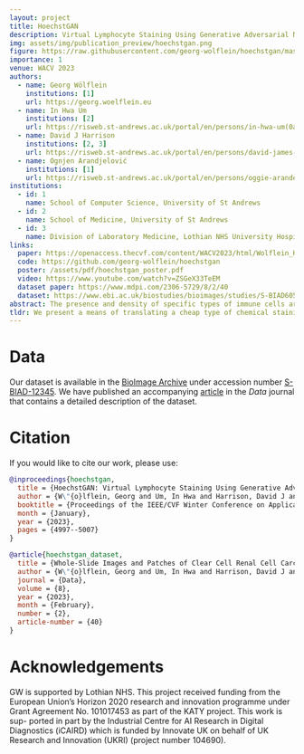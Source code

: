 ```yaml
---
layout: project
title: HoechstGAN
description: Virtual Lymphocyte Staining Using Generative Adversarial Networks
img: assets/img/publication_preview/hoechstgan.png
figure: https://raw.githubusercontent.com/georg-wolflein/hoechstgan/master/img/hoechstgan_notex.svg
importance: 1
venue: WACV 2023
authors:
  - name: Georg Wölflein
    institutions: [1]
    url: https://georg.woelflein.eu
  - name: In Hwa Um
    institutions: [2]
    url: https://risweb.st-andrews.ac.uk/portal/en/persons/in-hwa-um(0ac978a2-6ef8-4397-bc36-f920a77696a3).html
  - name: David J Harrison
    institutions: [2, 3]
    url: https://risweb.st-andrews.ac.uk/portal/en/persons/david-james-harrison(6bb6c114-15d1-4b0d-9091-8ce3ce9c2c7d).html
  - name: Ognjen Arandjelović
    institutions: [1]
    url: https://risweb.st-andrews.ac.uk/portal/en/persons/oggie-arandelovic(fdd98ab1-564a-42a3-bf0c-fab7afbbd63c).html
institutions:
  - id: 1
    name: School of Computer Science, University of St Andrews
  - id: 2
    name: School of Medicine, University of St Andrews
  - id: 3
    name: Division of Laboratory Medicine, Lothian NHS University Hospitals, Edinburgh
links:
  paper: https://openaccess.thecvf.com/content/WACV2023/html/Wolflein_HoechstGAN_Virtual_Lymphocyte_Staining_Using_Generative_Adversarial_Networks_WACV_2023_paper.html
  code: https://github.com/georg-wolflein/hoechstgan
  poster: /assets/pdf/hoechstgan_poster.pdf
  video: https://www.youtube.com/watch?v=ZSGeX33TeEM
  dataset paper: https://www.mdpi.com/2306-5729/8/2/40
  dataset: https://www.ebi.ac.uk/biostudies/bioimages/studies/S-BIAD605
abstract: The presence and density of specific types of immune cells are important to understand a patient's immune response to cancer. However, immunofluorescence staining required to identify T cell subtypes is expensive, timeconsuming, and rarely performed in clinical settings. We present a framework to virtually stain Hoechst images (which are cheap and widespread) with both CD3 and CD8 to identify T cell subtypes in clear cell renal cell carcinoma using generative adversarial networks. Our proposed method jointly learns both staining tasks, incentivising the network to incorporate mutually beneficial information from each task. We devise a novel metric to quantify the virtual staining quality, and use it to evaluate our method.
tldr: We present a means of translating a cheap type of chemical staining to multiple more expensive ones using generative adversarial networks.
---
```


# Data

Our dataset is available in the [BioImage Archive](http://www.ebi.ac.uk/bioimage-archive) under accession number [S-BIAD-12345](https://www.ebi.ac.uk/biostudies/bioimages/studies/S-BIAD605).
We have published an accompanying [article](https://www.mdpi.com/2306-5729/8/2/40) in the _Data_ journal that contains a detailed description of the dataset.

# Citation

If you would like to cite our work, please use:

```bibtex
@inproceedings{hoechstgan,
  title = {HoechstGAN: Virtual Lymphocyte Staining Using Generative Adversarial Networks},
  author = {W\"{o}lflein, Georg and Um, In Hwa and Harrison, David J and Arandjelovi\'{c}, Ognjen},
  booktitle = {Proceedings of the IEEE/CVF Winter Conference on Applications of Computer Vision (WACV)},
  month = {January},
  year = {2023},
  pages = {4997--5007}
}

@article{hoechstgan_dataset,
  title = {Whole-Slide Images and Patches of Clear Cell Renal Cell Carcinoma Tissue Sections Counterstained with {Hoechst} 33342, {CD3}, and {CD8} Using Multiple Immunofluorescence},
  author = {W\"{o}lflein, Georg and Um, In Hwa and Harrison, David J and Arandjelovi\'{c}, Ognjen},
  journal = {Data},
  volume = {8},
  year = {2023},
  month = {February},
  number = {2},
  article-number = {40}
}
```

# Acknowledgements

GW is supported by Lothian NHS. This project received funding from the European Union’s Horizon 2020 research and innovation programme under Grant Agreement No. 101017453 as part of the KATY project. This work is sup- ported in part by the Industrial Centre for AI Research in Digital Diagnostics (iCAIRD) which is funded by Innovate UK on behalf of UK Research and Innovation (UKRI) (project number 104690).
